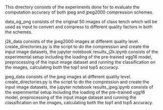 This directory consists of the experiments done for to evaluate the computation accuracy of both jpeg and jpeg2000 compression schemes.

data_og_png consists of the original 50 images of class tench which will be used as input to convert and compress to different quality factors in both the schemes.

j2k_data consists of the jpeg2000 images at different quality level. create_directories.py is the script to do the compression and create the input image datasets, the jupyter notebook results_j2k.ipynb consists of the experimental setup including the loading of the pre-trained vgg16 model, preprocessing of the input image dataset and running the classification on the images, calculating both the top1 and top5 accuracy.

jpeg_data consists of the jpeg images at different quality level. create_directories.py is the script to do the compression and create the input image datasets, the jupyter notebook results_jpeg.ipynb consists of the experimental setup including the loading of the pre-trained vgg16 model, preprocessing of the input image dataset and running the classification on the images, calculating both the top1 and top5 accuracy.
